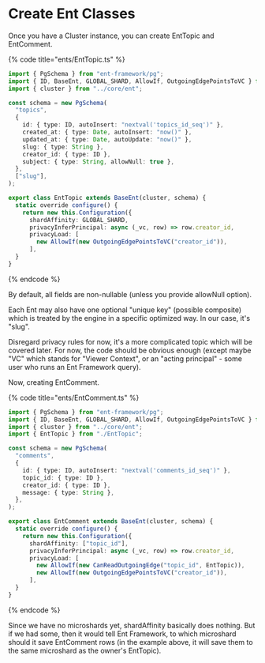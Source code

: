 # Create Ent Classes

Once you have a Cluster instance, you can create EntTopic and EntComment.

{% code title="ents/EntTopic.ts" %}
```typescript
import { PgSchema } from "ent-framework/pg";
import { ID, BaseEnt, GLOBAL_SHARD, AllowIf, OutgoingEdgePointsToVC } from "ent-framework";
import { cluster } from "../core/ent";

const schema = new PgSchema(
  "topics",
  {
    id: { type: ID, autoInsert: "nextval('topics_id_seq')" },
    created_at: { type: Date, autoInsert: "now()" },
    updated_at: { type: Date, autoUpdate: "now()" },
    slug: { type: String },
    creator_id: { type: ID },
    subject: { type: String, allowNull: true },
  },
  ["slug"],
);

export class EntTopic extends BaseEnt(cluster, schema) {
  static override configure() {
    return new this.Configuration({
      shardAffinity: GLOBAL_SHARD,
      privacyInferPrincipal: async (_vc, row) => row.creator_id,
      privacyLoad: [
        new AllowIf(new OutgoingEdgePointsToVC("creator_id")),
      ],
  }
}
```
{% endcode %}

By default, all fields are non-nullable (unless you provide allowNull option).

Each Ent may also have one optional "unique key" (possible composite) which is treated by the engine in a specific optimized way. In our case, it's "slug".

Disregard privacy rules for now, it's a more complicated topic which will be covered later. For now, the code should be obvious enough (except maybe "VC" which stands for "Viewer Context", or an "acting principal" - some user who runs an Ent Framework query).

Now, creating EntComment.

{% code title="ents/EntComment.ts" %}
```typescript
import { PgSchema } from "ent-framework/pg";
import { ID, BaseEnt, GLOBAL_SHARD, AllowIf, OutgoingEdgePointsToVC } from "ent-framework";
import { cluster } from "../core/ent";
import { EntTopic } from "./EntTopic";

const schema = new PgSchema(
  "comments",
  {
    id: { type: ID, autoInsert: "nextval('comments_id_seq')" },
    topic_id: { type: ID },
    creator_id: { type: ID },
    message: { type: String },
  },
);

export class EntComment extends BaseEnt(cluster, schema) {
  static override configure() {
    return new this.Configuration({
      shardAffinity: ["topic_id"],
      privacyInferPrincipal: async (_vc, row) => row.creator_id,
      privacyLoad: [
        new AllowIf(new CanReadOutgoingEdge("topic_id", EntTopic)),
        new AllowIf(new OutgoingEdgePointsToVC("creator_id")),
      ],
  }
}
```
{% endcode %}

Since we have no microshards yet, shardAffinity basically does nothing. But if we had some, then it would tell Ent Framework, to which microshard should it save EntComment rows (in the example above, it will save them to the same microshard as the owner's EntTopic).
